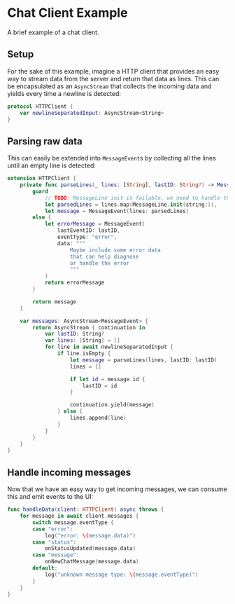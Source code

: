 # Chat Client Example

A brief example of a chat client.


## Setup

For the sake of this example, imagine a HTTP client that provides an easy way to stream data from the server and return that data as lines. This can be encapsulated as an `AsyncStream` that collects the incoming data and yields every time a newline is detected:

```swift
protocol HTTPClient {
	var newlineSeparatedInput: AsyncStream<String>
}
```


## Parsing raw data

This can easily be extended into ``MessageEvent``s by collecting all the lines until an empty line is detected:

```swift
extension HTTPClient {
	private func parseLines(_ lines: [String], lastID: String?) -> MessageEvent {
		guard
			// TODO: MessageLine init is failable, we need to handle this properly. Maybe should throw?
			let parsedLines = lines.map(MessageLine.init(string:)),
			let message = MessageEvent(lines: parsedLines)
		else {
			let errorMessage = MessageEvent(
				lastEventID: lastID,
				eventType: "error",
				data: """
					Maybe include some error data
					that can help diagnose
					or handle the error
					"""
			)
			return errorMessage
		}

		return message
	}

	var messages: AsyncStream<MessageEvent> {
		return AsyncStream { continuation in
			var lastID: String?
			var lines: [String] = []
			for line in await newlineSeparatedInput {
				if line.isEmpty {
					let message = parseLines(lines, lastID: lastID)
					lines = []

					if let id = message.id {
						lastID = id
					}

					continuation.yield(message)
				} else {
					lines.append(line)
				}
			}
		}
	}
}
```


## Handle incoming messages

Now that we have an easy way to get incoming messages, we can consume this and emit events to the UI:

```swift
func handleData(client: HTTPClient) async throws {
	for message in await client.messages {
		switch message.eventType {
		case "error":
			log("error: \(message.data)")
		case "status":
			onStatusUpdated(message.data)
		case "message":
			onNewChatMessage(message.data)
		default:
			log("unknown message type: \(message.eventType)")
		}
	}
}
```
